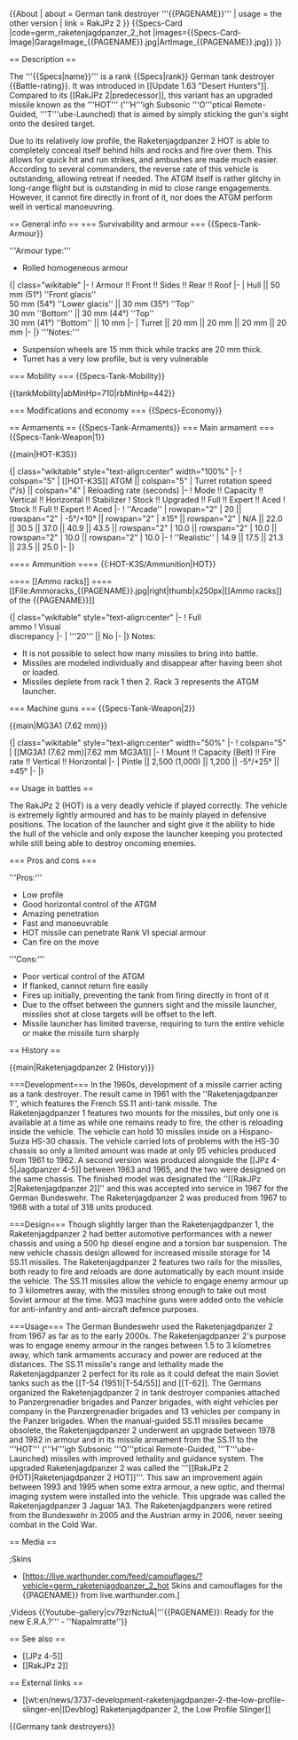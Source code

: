 {{About
| about = German tank destroyer '''{{PAGENAME}}'''
| usage = the other version
| link = RakJPz 2
}}
{{Specs-Card
|code=germ_raketenjagdpanzer_2_hot
|images={{Specs-Card-Image|GarageImage_{{PAGENAME}}.jpg|ArtImage_{{PAGENAME}}.jpg}}
}}

== Description ==
<!-- ''In the description, the first part should be about the history of the creation and combat usage of the vehicle, as well as its key features. In the second part, tell the reader about the ground vehicle in the game. Insert a screenshot of the vehicle, so that if the novice player does not remember the vehicle by name, he will immediately understand what kind of vehicle the article is talking about.'' -->
The '''{{Specs|name}}''' is a rank {{Specs|rank}} German tank destroyer {{Battle-rating}}. It was introduced in [[Update 1.63 "Desert Hunters"]]. Compared to its [[RakJPz 2|predecessor]], this variant has an upgraded missile known as the '''HOT''' ('''H'''igh Subsonic '''O'''ptical Remote-Guided, '''T'''ube-Launched) that is aimed by simply sticking the gun's sight onto the desired target.

Due to its relatively low profile, the Raketenjagdpanzer 2 HOT is able to completely conceal itself behind hills and rocks and fire over them. This allows for quick hit and run strikes, and ambushes are made much easier. According to several commanders, the reverse rate of this vehicle is outstanding, allowing retreat if needed. The ATGM itself is rather glitchy in long-range flight but is outstanding in mid to close range engagements. However, it cannot fire directly in front of it, nor does the ATGM perform well in vertical manoeuvring.

== General info ==
=== Survivability and armour ===
{{Specs-Tank-Armour}}
<!-- ''Describe armour protection. Note the most well protected and key weak areas. Appreciate the layout of modules as well as the number and location of crew members. Is the level of armour protection sufficient, is the placement of modules helpful for survival in combat? If necessary use a visual template to indicate the most secure and weak zones of the armour.'' -->
'''Armour type:'''

* Rolled homogeneous armour

{| class="wikitable"
|-
! Armour !! Front !! Sides !! Rear !! Roof
|-
| Hull || 50 mm (51°) ''Front glacis'' <br> 50 mm (54°) ''Lower glacis'' || 30 mm (35°) ''Top'' <br> 30 mm ''Bottom'' || 30 mm (44°) ''Top'' <br> 30 mm (41°) ''Bottom'' || 10 mm
|-
| Turret || 20 mm || 20 mm || 20 mm || 20 mm
|-
|}
'''Notes:'''

* Suspension wheels are 15 mm thick while tracks are 20 mm thick.
* Turret has a very low profile, but is very vulnerable

=== Mobility ===
{{Specs-Tank-Mobility}}
<!-- ''Write about the mobility of the ground vehicle. Estimate the specific power and manoeuvrability, as well as the maximum speed forwards and backwards.'' -->

{{tankMobility|abMinHp=710|rbMinHp=442}}

=== Modifications and economy ===
{{Specs-Economy}}

== Armaments ==
{{Specs-Tank-Armaments}}
=== Main armament ===
{{Specs-Tank-Weapon|1}}
<!-- ''Give the reader information about the characteristics of the main gun. Assess its effectiveness in a battle based on the reloading speed, ballistics and the power of shells. Do not forget about the flexibility of the fire, that is how quickly the cannon can be aimed at the target, open fire on it and aim at another enemy. Add a link to the main article on the gun: <code><nowiki>{{main|Name of the weapon}}</nowiki></code>. Describe in general terms the ammunition available for the main gun. Give advice on how to use them and how to fill the ammunition storage.'' -->
{{main|HOT-K3S}}

{| class="wikitable" style="text-align:center" width="100%"
|-
! colspan="5" | [[HOT-K3S]] ATGM || colspan="5" | Turret rotation speed (°/s) || colspan="4" | Reloading rate (seconds)
|-
! Mode !! Capacity !! Vertical !! Horizontal !! Stabilizer
! Stock !! Upgraded !! Full !! Expert !! Aced
! Stock !! Full !! Expert !! Aced
|-
! ''Arcade''
| rowspan="2" | 20 || rowspan="2" | -5°/+10° || rowspan="2" | ±15° || rowspan="2" | N/A || 22.0 || 30.5 || 37.0 || 40.9 || 43.5 || rowspan="2" | 10.0 || rowspan="2" | 10.0 || rowspan="2" | 10.0 || rowspan="2" | 10.0
|-
! ''Realistic''
| 14.9 || 17.5 || 21.3 || 23.5 || 25.0
|-
|}

==== Ammunition ====
{{:HOT-K3S/Ammunition|HOT}}

==== [[Ammo racks]] ====
[[File:Ammoracks_{{PAGENAME}}.jpg|right|thumb|x250px|[[Ammo racks]] of the {{PAGENAME}}]]
<!-- '''Last updated: 1.101.0.71''' -->
{| class="wikitable" style="text-align:center"
|-
! Full<br>ammo
! Visual<br>discrepancy
|-
| '''20''' || No
|-
|}
Notes:

* It is not possible to select how many missiles to bring into battle.
* Missiles are modeled individually and disappear after having been shot or loaded.
* Missiles deplete from rack 1 then 2. Rack 3 represents the ATGM launcher.

=== Machine guns ===
{{Specs-Tank-Weapon|2}}
<!-- ''Offensive and anti-aircraft machine guns not only allow you to fight some aircraft but also are effective against lightly armoured vehicles. Evaluate machine guns and give recommendations on its use.'' -->
{{main|MG3A1 (7.62 mm)}}

{| class="wikitable" style="text-align:center" width="50%"
|-
! colspan="5" | [[MG3A1 (7.62 mm)|7.62 mm MG3A1]]
|-
! Mount !! Capacity (Belt) !! Fire rate !! Vertical !! Horizontal
|-
| Pintle || 2,500 (1,000) || 1,200 || -5°/+25° || ±45°
|-
|}

== Usage in battles ==
<!-- ''Describe the tactics of playing in the vehicle, the features of using vehicles in the team and advice on tactics. Refrain from creating a "guide" - do not impose a single point of view but instead give the reader food for thought. Describe the most dangerous enemies and give recommendations on fighting them. If necessary, note the specifics of the game in different modes (AB, RB, SB).'' -->
The RakJPz 2 (HOT) is a very deadly vehicle if played correctly. The vehicle is extremely lightly armoured and has to be mainly played in defensive positions. The location of the launcher and sight give it the ability to hide the hull of the vehicle and only expose the launcher keeping you protected while still being able to destroy oncoming enemies.

=== Pros and cons ===
<!-- ''Summarise and briefly evaluate the vehicle in terms of its characteristics and combat effectiveness. Mark its pros and cons in a bulleted list. Try not to use more than 6 points for each of the characteristics. Avoid using categorical definitions such as "bad", "good" and the like - use substitutions with softer forms such as "inadequate" and "effective".'' -->

'''Pros:'''

* Low profile
* Good horizontal control of the ATGM
* Amazing penetration
* Fast and manoeuvrable
* HOT missile can penetrate Rank VI special armour
* Can fire on the move

'''Cons:'''

* Poor vertical control of the ATGM
* If flanked, cannot return fire easily
* Fires up initially, preventing the tank from firing directly in front of it
* Due to the offset between the gunners sight and the missile launcher, missiles shot at close targets will be offset to the left.
* Missile launcher has limited traverse, requiring to turn the entire vehicle or make the missile turn sharply

== History ==
<!-- ''Describe the history of the creation and combat usage of the vehicle in more detail than in the introduction. If the historical reference turns out to be too long, take it to a separate article, taking a link to the article about the vehicle and adding a block "/History" (example: <nowiki>https://wiki.warthunder.com/(Vehicle-name)/History</nowiki>) and add a link to it here using the <code>main</code> template. Be sure to reference text and sources by using <code><nowiki><ref></ref></nowiki></code>, as well as adding them at the end of the article with <code><nowiki><references /></nowiki></code>. This section may also include the vehicle's dev blog entry (if applicable) and the in-game encyclopedia description (under <code><nowiki>=== In-game description ===</nowiki></code>, also if applicable).'' -->
{{main|Raketenjagdpanzer 2 (History)}}

===Development===
In the 1960s, development of a missile carrier acting as a tank destroyer. The result came in 1961 with the ''Raketenjagdpanzer 1'', which features the French SS.11 anti-tank missile. The Raketenjagdpanzer 1 features two mounts for the missiles, but only one is available at a time as while one remains ready to fire, the other is reloading inside the vehicle. The vehicle can hold 10 missiles inside on a Hispano-Suiza HS-30 chassis. The vehicle carried lots of problems with the HS-30 chassis so only a limited amount was made at only 95 vehicles produced from 1961 to 1962. A second version was produced alongside the [[JPz 4-5|Jagdpanzer 4-5]] between 1963 and 1965, and the two were designed on the same chassis. The finished model was designated the ''[[RakJPz 2|Raketenjagdpanzer 2]]'' and this was accepted into service in 1967 for the German Bundeswehr. The Raketenjagdpanzer 2 was produced from 1967 to 1968 with a total of 318 units produced.

===Design===
Though slightly larger than the Raketenjagdpanzer 1, the Raketenjagdpanzer 2 had better automotive performances with a newer chassis and using a 500 hp diesel engine and a torsion bar suspension. The new vehicle chassis design allowed for increased missile storage for 14 SS.11 missiles. The Raketenjagdpanzer 2 features two rails for the missiles, both ready to fire and reloads are done automatically by each mount inside the vehicle. The SS.11 missiles allow the vehicle to engage enemy armour up to 3 kilometres away, with the missiles strong enough to take out most Soviet armour at the time. MG3 machine guns were added onto the vehicle for anti-infantry and anti-aircraft defence purposes.

===Usage===
The German Bundeswehr used the Raketenjagdpanzer 2 from 1967 as far as to the early 2000s. The Raketenjagdpanzer 2's purpose was to engage enemy armour in the ranges between 1.5 to 3 kilometres away, which tank armaments accuracy and power are reduced at the distances. The SS.11 missile's range and lethality made the Raketenjagdpanzer 2 perfect for its role as it could defeat the main Soviet tanks such as the [[T-54 (1951)|T-54/55]] and [[T-62]]. The Germans organized the Raketenjagdpanzer 2 in tank destroyer companies attached to Panzergrenadier brigades and Panzer brigades, with eight vehicles per company in the Panzergrenadier brigades and 13 vehicles per company in the Panzer brigades. When the manual-guided SS.11 missiles became obsolete, the Raketenjagdpanzer 2 underwent an upgrade between 1978 and 1982 in armour and in its missile armament from the SS.11 to the '''HOT''' ('''H'''igh Subsonic '''O'''ptical Remote-Guided, '''T'''ube-Launched) missiles with improved lethality and guidance system. The upgraded Raketenjagdpanzer 2 was called the '''[[RakJPz 2 (HOT)|Raketenjagdpanzer 2 HOT]]'''. This saw an improvement again between 1993 and 1995 when some extra armour, a new optic, and thermal imaging system were installed into the vehicle. This upgrade was called the Raketenjagdpanzer 3 Jaguar 1A3. The Raketenjagdpanzers were retired from the Bundeswehr in 2005 and the Austrian army in 2006, never seeing combat in the Cold War.

== Media ==
<!-- ''Excellent additions to the article would be video guides, screenshots from the game, and photos.'' -->

;Skins

* [https://live.warthunder.com/feed/camouflages/?vehicle=germ_raketenjagdpanzer_2_hot Skins and camouflages for the {{PAGENAME}} from live.warthunder.com.]

;Videos
{{Youtube-gallery|cv79zrNctuA|'''{{PAGENAME}}: Ready for the new E.R.A.?''' - ''Napalmratte''}}

== See also ==
<!-- ''Links to the articles on the War Thunder Wiki that you think will be useful for the reader, for example:''
* ''reference to the series of the vehicles;''
* ''links to approximate analogues of other nations and research trees.'' -->

* [[JPz 4-5]]
* [[RakJPz 2]]

== External links ==
<!-- ''Paste links to sources and external resources, such as:''
* ''topic on the official game forum;''
* ''other literature.'' -->

* [[wt:en/news/3737-development-raketenjagdpanzer-2-the-low-profile-slinger-en|[Devblog] Raketenjagdpanzer 2, the Low Profile Slinger]]

{{Germany tank destroyers}}